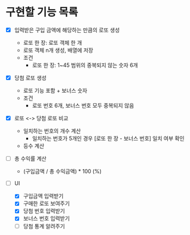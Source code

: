 # 구현할 기능 목록
- [x] 입력받은 구입 금액에 해당하는 만큼의 로또 생성
  - 로또 한 장: 로또 객체 한 개
  - 로또 객체 n개 생성, 배열에 저장
  - 조건
    - 로또 한 장: 1~45 범위의 중복되지 않는 숫자 6개

- [x] 당첨 로또 생성
  - 로또 기능 포함 + 보너스 숫자
  - 조건
    - 로또 번호 6개, 보너스 번호 모두 중복되지 않음

- [x] 로또 <-> 당첨 로또 비교
  - 일치하는 번호의 개수 계산
    - 일치하는 번호가 5개인 경우 [로또 한 장 - 보너스 번호] 일치 여부 확인
  - 등수 계산

- [ ] 총 수익률 계산
  - (구입금액 / 총 수익금액) * 100 (%)

- [ ] UI
  - [x] 구입금액 입력받기
  - [x] 구매한 로또 보여주기
  - [x] 당첨 번호 입력받기
  - [x] 보너스 번호 입력받기
  - [ ] 당첨 통계 알려주기
